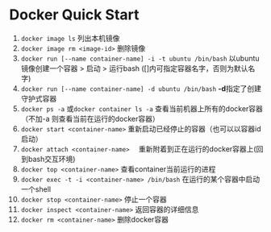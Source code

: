 # Docker Quick Start

1. ``docker image ls``  列出本机镜像
2. ``docker image rm <image-id>`` 删除镜像
3. ``docker run [--name container-name] -i -t ubuntu /bin/bash``  以ubuntu镜像创建一个容器 > 启动 > 运行bash ([]内可指定容器名字，否则为默认名字)
4. ``docker run [--name container-name] -d ubuntu /bin/bash`` **-d**指定了创建守护式容器
5. ``docker ps -a`` 或``docker container ls -a`` 查看当前机器上所有的docker容器（不加-a 则查看当前在运行的docker容器）
6. ``docker start <container-name>`` 重新启动已经停止的容器（也可以以容器id启动）
7. ``docker attach <container-name>  ``  重新附着到正在运行的docker容器上(回到bash交互环境)
8. ``docker top <container-name>`` 查看container当前运行的进程
9. ``docker exec -t -i <container-name> /bin/bash`` 在运行的某个容器中启动一个shell
10. ``docker stop <container-name>`` 停止一个容器
11. ``docker inspect <container-name>`` 返回容器的详细信息
12. ``docker rm <container-name>`` 删除docker容器


